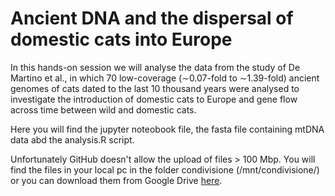 # Ancient DNA and the dispersal of domestic cats into Europe

In this hands-on session we will analyse the data from the study of De Martino et al., in which 70 low-coverage (∼0.07-fold to ∼1.39-fold) ancient genomes of cats dated to the last 10 thousand years were analysed to investigate the introduction of domestic cats to Europe and gene flow across time between wild and domestic cats.

Here you will find the jupyter noteobook file, the fasta file containing mtDNA data abd the analysis.R script.

Unfortunately GitHub doesn't allow the upload of files > 100 Mbp. You will find the files in your local pc in the folder condivisione (/mnt/condivisione/) or you can download them from Google Drive <a href="https://drive.google.com/drive/folders/1KoxT9EXJW8BadfaC3klvd3GfayCnzhVq">here</a>.
